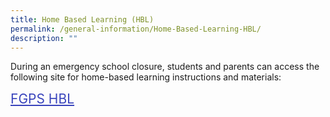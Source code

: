 ```yaml
---
title: Home Based Learning (HBL)
permalink: /general-information/Home-Based-Learning-HBL/
description: ""
---
```

During an emergency school closure, students and parents can access the following site for home-based learning instructions and materials:  

 <a style="font-size:150%;color:#3944BC;" target="_blank" href="https://sites.google.com/moe.edu.sg/fgps-hbl/home">FGPS HBL</a><br>